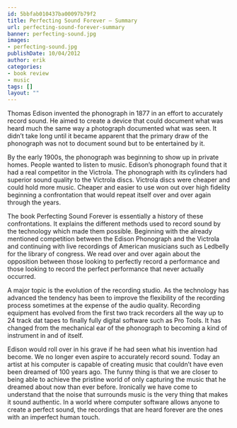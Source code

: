 ```yaml
---
id: 5bbfab010437ba00097b79f2
title: Perfecting Sound Forever – Summary
url: perfecting-sound-forever-summary
banner: perfecting-sound.jpg
images:
- perfecting-sound.jpg
publishDate: 10/04/2012
author: erik
categories:
- book review
- music
tags: []
layout: ""
---
```

Thomas Edison invented the phonograph in 1877 in an effort to accurately record sound. He aimed to create a device that could document what was heard much the same way a photograph documented what was seen. It didn’t take long until it became apparent that the primary draw of the phonograph was not to document sound but to be entertained by it.

By the early 1900s, the phonograph was beginning to show up in private homes. People wanted to listen to music. Edison’s phonograph found that it had a real competitor in the Victrola. The phonograph with its cylinders had superior sound quality to the Victrola discs. Victrola discs were cheaper and could hold more music. Cheaper and easier to use won out over high fidelity beginning a confrontation that would repeat itself over and over again through the years.

The book Perfecting Sound Forever is essentially a history of these confrontations. It explains the different methods used to record sound by the technology which made them possible. Beginning with the already mentioned competition between the Edison Phonograph and the Victrola and continuing with live recordings of American musicians such as Ledbelly for the library of congress. We read over and over again about the opposition between those looking to perfectly record a performance and those looking to record the perfect performance that never actually occurred.

A major topic is the evolution of the recording studio. As the technology has advanced the tendency has been to improve the flexibility of the recording process sometimes at the expense of the audio quality. Recording equipment has evolved from the first two track recorders all the way up to 24 track dat tapes to finally fully digital software such as Pro Tools. It has changed from the mechanical ear of the phonograph to becoming a kind of instrument in and of itself.

Edison would roll over in his grave if he had seen what his invention had become. We no longer even aspire to accurately record sound. Today an artist at his computer is capable of creating music that couldn’t have even been dreamed of 100 years ago. The funny thing is that we are closer to being able to achieve the pristine world of only capturing the music that he dreamed about now than ever before. Ironically we have come to understand that the noise that surrounds music is the very thing that makes it sound authentic. In a world where computer software allows anyone to create a perfect sound, the recordings that are heard forever are the ones with an imperfect human touch.

